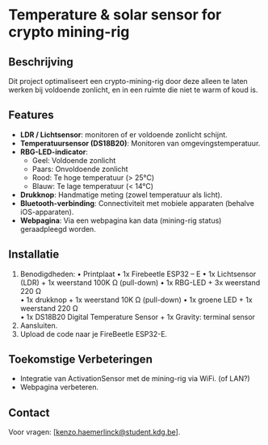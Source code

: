 # Temperature & solar sensor for crypto mining-rig

## Beschrijving
Dit project optimaliseert een crypto-mining-rig door deze alleen te laten werken bij voldoende zonlicht, en in een ruimte die niet te warm of koud is. 

## Features
- **LDR / Lichtsensor**: monitoren of er voldoende zonlicht schijnt.
- **Temperatuursensor (DS18B20)**: Monitoren van omgevingstemperatuur.
- **RBG-LED-indicator**:
  - Geel: Voldoende zonlicht 
  - Paars: Onvoldoende zonlicht 
  - Rood: Te hoge temperatuur (> 25°C)
  - Blauw: Te lage temperatuur (< 14°C)
- **Drukknop**: Handmatige meting (zowel temperatuur als licht).
- **Bluetooth-verbinding**: Connectiviteit met mobiele apparaten (behalve iOS-apparaten).
- **Webpagina**: Via een webpagina kan data (mining-rig status) geraadpleegd worden. 

## Installatie
1. Benodigdheden: 
  •	Printplaat 
  •	1x Firebeetle ESP32 – E
  •	1x Lichtsensor (LDR) + 1x weerstand 100K Ω (pull-down)
  •	1x RBG-LED + 3x weerstand 220 Ω		
  •	1x drukknop + 1x weerstand 10K Ω (pull-down)
  •	1x groene LED + 1x weerstand 220 Ω	
  •	1x DS18B20 Digital Temperature Sensor + 1x Gravity: terminal sensor 
2. Aansluiten. 
3. Upload de code naar je FireBeetle ESP32-E.

## Toekomstige Verbeteringen
- Integratie van ActivationSensor met de mining-rig via WiFi. (of LAN?)
- Webpagina verbeteren.

## Contact
Voor vragen: [kenzo.haemerlinck@student.kdg.be].
